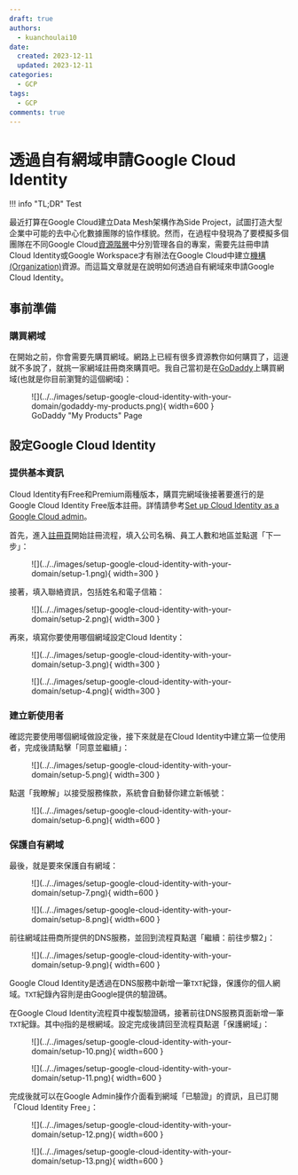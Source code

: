 ```yaml
---
draft: true
authors:
  - kuanchoulai10
date:
  created: 2023-12-11
  updated: 2023-12-11
categories:
  - GCP
tags:
  - GCP
comments: true
---
```

# 透過自有網域申請Google Cloud Identity

!!! info "TL;DR"
    Test

<!-- more -->

最近打算在Google Cloud建立Data Mesh架構作為Side Project，試圖打造大型企業中可能的去中心化數據團隊的協作樣貌。然而，在過程中發現為了要模擬多個團隊在不同Google Cloud[資源階層](https://cloud.google.com/resource-manager/docs/cloud-platform-resource-hierarchy)中分別管理各自的專案，需要先註冊申請Cloud Identity或Google Workspace才有辦法在Google Cloud中建立[機構(Organization)](https://cloud.google.com/resource-manager/docs/creating-managing-organization)資源。而這篇文章就是在說明如何透過自有網域來申請Google Cloud Identity。

## 事前準備

### 購買網域

在開始之前，你會需要先購買網域。網路上已經有很多資源教你如何購買了，這邊就不多說了，就挑一家網域註冊商來購買吧。我自己當初是在[GoDaddy](https://godaddy.com/)上購買網域(也就是你目前瀏覽的這個網域)：

<figure markdown>
  ![](../../images/setup-google-cloud-identity-with-your-domain/godaddy-my-products.png){ width=600 }
  <figcaption>GoDaddy "My Products" Page</figcaption>
</figure>

## 設定Google Cloud Identity

### 提供基本資訊

Cloud Identity有Free和Premium兩種版本，購買完網域後接著要進行的是Google Cloud Identity Free版本註冊。詳情請參考[Set up Cloud Identity as a Google Cloud admin]。

首先，進入[註冊頁](https://workspace.google.com/gcpidentity/signup?sku=identitybasic)開始註冊流程，填入公司名稱、員工人數和地區並點選「下一步」：

<figure markdown>
  ![](../../images/setup-google-cloud-identity-with-your-domain/setup-1.png){ width=300 }
  <figcaption></figcaption>
</figure>

接著，填入聯絡資訊，包括姓名和電子信箱：

<figure markdown>
  ![](../../images/setup-google-cloud-identity-with-your-domain/setup-2.png){ width=300 }
  <figcaption></figcaption>
</figure>

再來，填寫你要使用哪個網域設定Cloud Identity：

<figure markdown>
  ![](../../images/setup-google-cloud-identity-with-your-domain/setup-3.png){ width=300 }
  <figcaption></figcaption>
</figure>

<figure markdown>
  ![](../../images/setup-google-cloud-identity-with-your-domain/setup-4.png){ width=300 }
  <figcaption></figcaption>
</figure>

### 建立新使用者

確認完要使用哪個網域做設定後，接下來就是在Cloud Identity中建立第一位使用者，完成後請點擊「同意並繼續」：

<figure markdown>
  ![](../../images/setup-google-cloud-identity-with-your-domain/setup-5.png){ width=300 }
  <figcaption></figcaption>
</figure>

點選「我瞭解」以接受服務條款，系統會自動替你建立新帳號：

<figure markdown>
  ![](../../images/setup-google-cloud-identity-with-your-domain/setup-6.png){ width=600 }
  <figcaption></figcaption>
</figure>

### 保護自有網域

最後，就是要來保護自有網域：

<figure markdown>
  ![](../../images/setup-google-cloud-identity-with-your-domain/setup-7.png){ width=600 }
  <figcaption></figcaption>
</figure>

<figure markdown>
  ![](../../images/setup-google-cloud-identity-with-your-domain/setup-8.png){ width=600 }
  <figcaption></figcaption>
</figure>

前往網域註冊商所提供的DNS服務，並回到流程頁點選「繼續：前往步驟2」：

<figure markdown>
  ![](../../images/setup-google-cloud-identity-with-your-domain/setup-9.png){ width=600 }
  <figcaption></figcaption>
</figure>

Google Cloud Identity是透過在DNS服務中新增一筆`TXT`紀錄，保護你的個人網域。`TXT`紀錄內容則是由Google提供的驗證碼。

在Google Cloud Identity流程頁中複製驗證碼，接著前往DNS服務頁面新增一筆`TXT`紀錄。其中`@`指的是根網域。設定完成後請回至流程頁點選「保護網域」：

<figure markdown>
  ![](../../images/setup-google-cloud-identity-with-your-domain/setup-10.png){ width=600 }
  <figcaption></figcaption>
</figure>

<figure markdown>
  ![](../../images/setup-google-cloud-identity-with-your-domain/setup-11.png){ width=600 }
  <figcaption></figcaption>
</figure>

完成後就可以在Google Admin操作介面看到網域「已驗證」的資訊，且已訂閱「Cloud Identity Free」：

<figure markdown>
  ![](../../images/setup-google-cloud-identity-with-your-domain/setup-12.png){ width=600 }
  <figcaption></figcaption>
</figure>

<figure markdown>
  ![](../../images/setup-google-cloud-identity-with-your-domain/setup-13.png){ width=600 }
  <figcaption></figcaption>
</figure>

[Set up email with your domain]: https://support.google.com/cloudidentity/answer/7667994
[Set up Cloud Identity as a Google Cloud admin]: https://cloud.google.com/identity/docs/set-up-cloud-identity-admin